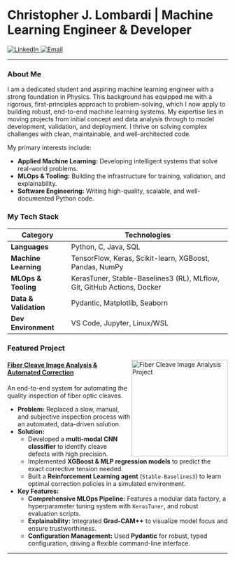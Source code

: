 # Christopher J. Lombardi | Machine Learning Engineer & Developer

<p align="left">
  <a href="https://www.linkedin.com/in/christjameslombardi" target="_blank">
    <img src="https://img.shields.io/badge/LinkedIn-0A66C2?style=for-the-badge&logo=linkedin&logoColor=white" alt="LinkedIn"/>
  </a>
  <a href="mailto:cjl78@njit.edu">
    <img src="https://img.shields.io/badge/Email-D14836?style=for-the-badge&logo=gmail&logoColor=white" alt="Email"/>
  </a>
</p>

---

### About Me

I am a dedicated student and aspiring machine learning engineer with a strong foundation in Physics. This background has equipped me with a rigorous, first-principles approach to problem-solving, which I now apply to building robust, end-to-end machine learning systems. My expertise lies in moving projects from initial concept and data analysis through to model development, validation, and deployment. I thrive on solving complex challenges with clean, maintainable, and well-architected code.

My primary interests include:
-  **Applied Machine Learning:** Developing intelligent systems that solve real-world problems.
-  **MLOps & Tooling:** Building the infrastructure for training, validation, and explainability.
-  **Software Engineering:** Writing high-quality, scalable, and well-documented Python code.

###  My Tech Stack

| Category              | Technologies                                                                                             |
| --------------------- | -------------------------------------------------------------------------------------------------------- |
| **Languages**         | Python, C, Java, SQL                                                                                              |
| **Machine Learning**  | TensorFlow, Keras, Scikit-learn, XGBoost, Pandas, NumPy                                                  |
| **MLOps & Tooling**   | KerasTuner, Stable-Baselines3 (RL), MLflow, Git, GitHub Actions, Docker                          |
| **Data & Validation** | Pydantic, Matplotlib, Seaborn                                                             |
| **Dev Environment**   | VS Code, Jupyter, Linux/WSL                                                                              |

###  Featured Project

<a href="https://github.com/c-lombardi23/ImageProcessingClone">
  <img align="right" width="220" src="https://github-readme-stats.vercel.app/api/pin/?username=c-lombardi23&repo=ImageProcessingClone&theme=radical&border_radius=10" alt="Fiber Cleave Image Analysis Project">
</a>

#### [Fiber Cleave Image Analysis & Automated Correction](https://github.com/c-lombardi23/ImageProcessingClone)
An end-to-end system for automating the quality inspection of fiber optic cleaves.

- **Problem:** Replaced a slow, manual, and subjective inspection process with an automated, data-driven solution.
- **Solution:**
  - Developed a **multi-modal CNN classifier** to identify cleave defects with high precision.
  - Implemented **XGBoost & MLP regression models** to predict the exact corrective tension needed.
  - Built a **Reinforcement Learning agent** (`Stable-Baselines3`) to learn optimal correction policies in a simulated environment.
- **Key Features:**
  - **Comprehensive MLOps Pipeline:** Features a modular data factory, a hyperparameter tuning system with `KerasTuner`, and robust evaluation scripts.
  - **Explainability:** Integrated **Grad-CAM++** to visualize model focus and ensure trustworthiness.
  - **Configuration Management:** Used **Pydantic** for robust, typed configuration, driving a flexible command-line interface.

---
